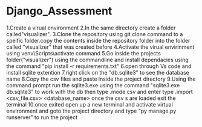 # Django_Assessment

1.Create a virual environment
2.In the same directory create a folder called"visualizer".
3.Clone the repository using git clone <Link> command to a speific folder.copy the contents inside the repository folder into the folder called "visualizer" that was created before
4.Activate the virual envirinment using venv\Scripts\activate command
5.Go inside the projects folder("visualizer") using the commandline and install dependacies using the command "pip install -r requirements.txt"
6.open through Vs code and install sqlite extention
7.right click on the "db.sqlite3" to see the database name
8.Copy the csv files and paste inside the project directory
9.Using the command prompt run the sqlite3.exe using the command "sqlite3.exe db.sqlite3" to work with the db
  then type .mode csv and enter
  type .import <csv_file.csv> <database_name>
  once the csv s are loaded exit the terminal
10.once exited open up a new terminal and activate virtual environment and goto the project directory and type "py manage.py runserver" to run the project
